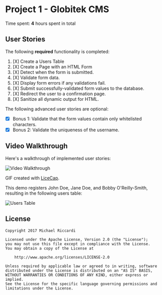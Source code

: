 # Project 1 - Globitek CMS

Time spent: **4** hours spent in total

## User Stories

The following **required** functionality is completed:

1. [X] Create a Users Table
2. [X] Create a Page with an HTML Form
3. [X] Detect when the form is submitted.
4. [X] Validate form data.
5. [X] Display form errors if any validations fail.
6. [X] Submit successfully-validated form values to the database.
7. [X] Redirect the user to a confirmation page.
8. [X] Sanitize all dynamic output for HTML.

The following advanced user stories are optional:

* [X] Bonus 1: Validate that the form values contain only whitelisted characters.
* [X] Bonus 2: Validate the uniqueness of the username.

## Video Walkthrough

Here's a walkthrough of implemented user stories:

<img src='http://i.imgur.com/t9WF7cl.gif' title='Video Walkthrough' width='' alt='Video Walkthrough' /> 

GIF created with [LiceCap](http://www.cockos.com/licecap/).

This demo registers John Doe, Jane Doe, and Bobby O'Reilly-Smith, resulting in the following users table:

<img src='http://i.imgur.com/VTivD3l.png' title='Users Table' width='' alt='Users Table' />

<!-- ## Notes

Describe any challenges encountered while building the app. -->

## License

    Copyright 2017 Michael Riccardi

    Licensed under the Apache License, Version 2.0 (the "License");
    you may not use this file except in compliance with the License.
    You may obtain a copy of the License at

        http://www.apache.org/licenses/LICENSE-2.0

    Unless required by applicable law or agreed to in writing, software
    distributed under the License is distributed on an "AS IS" BASIS,
    WITHOUT WARRANTIES OR CONDITIONS OF ANY KIND, either express or implied.
    See the License for the specific language governing permissions and
    limitations under the License.
